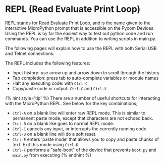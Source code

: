 # REPL (Read Evaluate Print Loop)

REPL stands for Read Evaluate Print Loop, and is the name given to the interactive MicroPython prompt that is accessible on the Pycom Devices. Using the REPL is by far the easiest way to test out python code and run commands. You can use the REPL in addition to writing scripts in main.py.

The following pages will explain how to use the REPL with both Serial USB and Telnet connections.

The REPL includes the following features:

- Input history: use arrow up and arrow down to scroll through the history
- Tab completion: press tab to auto-complete variables or module names
- Halt any executing code: with ``Ctrl-C``
- Copy/paste code or output: ``Ctrl-C`` and ``Ctrl-V``

{% hint style='tip' %}
There are a number of useful shortcuts for interacting with the MicroPython REPL. See below for the key combinations;

- ``Ctrl-A`` on a blank line will enter raw REPL mode. This is similar to permanent paste mode, except that characters are not echoed back.
- ``Ctrl-B`` on a blank like goes to normal REPL mode.
- ``Ctrl-C`` cancels any input, or interrupts the currently running code.
- ``Ctrl-D`` on a blank line will do a soft reset.
- ``Ctrl-E`` enters ‘paste mode’ that allows you to copy and paste chunks of text. Exit this mode using ``Ctrl-D``.
- ``Ctrl-F`` performs a "safe-boot" of the device that prevents `boot.py` and `main.py` from executing
{% endhint %}
